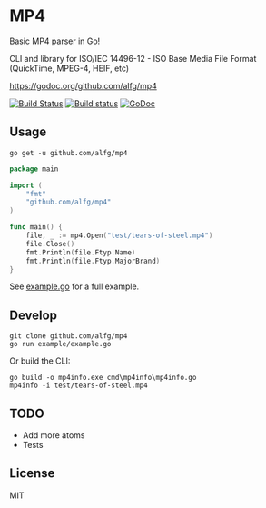 # MP4
Basic MP4 parser in Go!

CLI and library for ISO/IEC 14496-12 - ISO Base Media File Format (QuickTime, MPEG-4, HEIF, etc) 

https://godoc.org/github.com/alfg/mp4

[![Build Status](https://travis-ci.org/alfg/mp4.svg?branch=master)](https://travis-ci.org/alfg/mp4) 
[![Build status](https://ci.appveyor.com/api/projects/status/63ky9q869j8xetst?svg=true)](https://ci.appveyor.com/project/alfg/mp4)
[![GoDoc](https://godoc.org/github.com/alfg/mp4?status.svg)](https://godoc.org/github.com/alfg/mp4)  

## Usage

```
go get -u github.com/alfg/mp4
```

```go
package main

import (
    "fmt"
    "github.com/alfg/mp4"
)

func main() {
    file, _ := mp4.Open("test/tears-of-steel.mp4")
    file.Close()
    fmt.Println(file.Ftyp.Name)
    fmt.Println(file.Ftyp.MajorBrand)
}
```

See [example.go](/example/example.go) for a full example.

## Develop 

```
git clone github.com/alfg/mp4
go run example/example.go
```

Or build the CLI:
```
go build -o mp4info.exe cmd\mp4info\mp4info.go
mp4info -i test/tears-of-steel.mp4
```

## TODO
* Add more atoms
* Tests

## License
MIT
